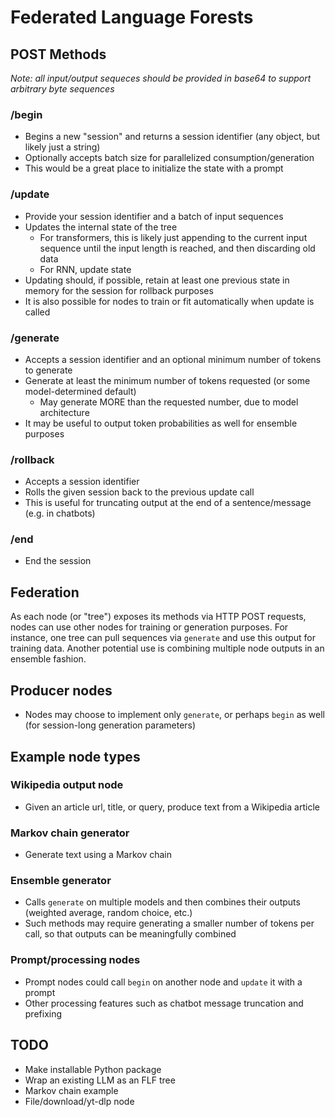 # Federated Language Forests

## POST Methods
*Note: all input/output sequeces should be provided in base64 to support arbitrary byte sequences*

### /begin
* Begins a new "session" and returns a session identifier (any object, but likely just a string)
* Optionally accepts batch size for parallelized consumption/generation
* This would be a great place to initialize the state with a prompt

### /update
* Provide your session identifier and a batch of input sequences
* Updates the internal state of the tree
  * For transformers, this is likely just appending to the current input sequence until the input length is reached, and then discarding old data
  * For RNN, update state
* Updating should, if possible, retain at least one previous state in memory for the session for rollback purposes
* It is also possible for nodes to train or fit automatically when update is called

### /generate
* Accepts a session identifier and an optional minimum number of tokens to generate
* Generate at least the minimum number of tokens requested (or some model-determined default)
  * May generate MORE than the requested number, due to model architecture
* It may be useful to output token probabilities as well for ensemble purposes

### /rollback
* Accepts a session identifier
* Rolls the given session back to the previous update call
* This is useful for truncating output at the end of a sentence/message (e.g. in chatbots)

### /end
* End the session

## Federation
As each node (or "tree") exposes its methods via HTTP POST requests, nodes can use other nodes for training or generation purposes.
For instance, one tree can pull sequences via `generate` and use this output for training data. Another potential use is combining multiple node outputs in an ensemble fashion.

## Producer nodes
* Nodes may choose to implement only `generate`, or perhaps `begin` as well (for session-long generation parameters)

## Example node types
### Wikipedia output node
* Given an article url, title, or query, produce text from a Wikipedia article

### Markov chain generator
* Generate text using a Markov chain

### Ensemble generator
* Calls `generate` on multiple models and then combines their outputs (weighted average, random choice, etc.)
* Such methods may require generating a smaller number of tokens per call, so that outputs can be meaningfully combined

### Prompt/processing nodes
* Prompt nodes could call `begin` on another node and `update` it with a prompt
* Other processing features such as chatbot message truncation and prefixing

## TODO
* Make installable Python package
* Wrap an existing LLM as an FLF tree
* Markov chain example
* File/download/yt-dlp node
